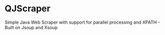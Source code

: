 # QJScraper
Simple Java Web Scraper with support for parallel processing and XPATH - Built on Jsoup and Xsoup
